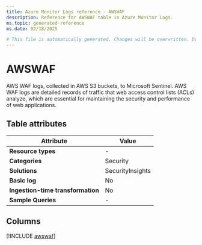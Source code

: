 ```yaml
---
title: Azure Monitor Logs reference - AWSWAF
description: Reference for AWSWAF table in Azure Monitor Logs.
ms.topic: generated-reference
ms.date: 02/18/2025

# This file is automatically generated. Changes will be overwritten. Do not change this file directly.
---
```


# AWSWAF

AWS WAF logs, collected in AWS S3 buckets, to Microsoft Sentinel. AWS WAF logs are detailed records of traffic that web access control lists (ACLs) analyze, which are essential for maintaining the security and performance of web applications.


## Table attributes

|Attribute|Value|
|---|---|
|**Resource types**|-|
|**Categories**|Security|
|**Solutions**| SecurityInsights|
|**Basic log**|No|
|**Ingestion-time transformation**|No|
|**Sample Queries**|-|



## Columns
  
[!INCLUDE [awswaf](~/reusable-content/ce-skilling/azure/includes/azure-monitor/reference/tables/awswaf-include.md)]
